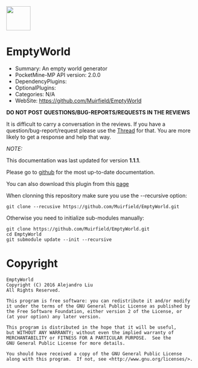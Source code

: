 <!-- template: startup.md -->


<!-- end-include -->
<img id="emptyworld-icon.png" src="https://raw.githubusercontent.com/Muirfield/EmptyWorld/master/media/emptyworld-icon.png" style="width:64px;height:64px" width="64" height="64"/>
<!-- template: header.md -->

# EmptyWorld

- Summary: An empty world generator
- PocketMine-MP API version: 2.0.0
- DependencyPlugins: 
- OptionalPlugins: 
- Categories: N/A
- WebSite: https://github.com/Muirfield/EmptyWorld


<!-- end-include -->

<!-- php: $v_forum_thread = "http://forums.pocketmine.net/plugins/emptyworld.1248/"; -->
<!-- php:$copyright="2016"; -->
<!-- template: prologue.md -->
**DO NOT POST QUESTIONS/BUG-REPORTS/REQUESTS IN THE REVIEWS**

It is difficult to carry a conversation in the reviews.  If you
have a question/bug-report/request please use the
[Thread](http://forums.pocketmine.net/plugins/emptyworld.1248/) for
that.  You are more likely to get a response and help that way.

_NOTE:_

This documentation was last updated for version **1.1.1**.

Please go to
[github](https://github.com/Muirfield/EmptyWorld)
for the most up-to-date documentation.

You can also download this plugin from this [page](https://github.com/Muirfield/EmptyWorld/releases)

When clonning this repository make sure you use the --recursive option:

    git clone --recusive https://github.com/Muirfield/EmptyWorld.git
    
Otherwise you need to initialize sub-modules manually:

    git clone https://github.com/Muirfield/EmptyWorld.git
    cd EmptyWorld
    git submodule update --init --recursive




<!-- template: license/gpl2.md -->
# Copyright

    EmptyWorld
    Copyright (C) 2016 Alejandro Liu
    All Rights Reserved.

    This program is free software: you can redistribute it and/or modify
    it under the terms of the GNU General Public License as published by
    the Free Software Foundation, either version 2 of the License, or
    (at your option) any later version.

    This program is distributed in the hope that it will be useful,
    but WITHOUT ANY WARRANTY; without even the implied warranty of
    MERCHANTABILITY or FITNESS FOR A PARTICULAR PURPOSE.  See the
    GNU General Public License for more details.

    You should have received a copy of the GNU General Public License
    along with this program.  If not, see <http://www.gnu.org/licenses/>.


<!-- end-include -->

